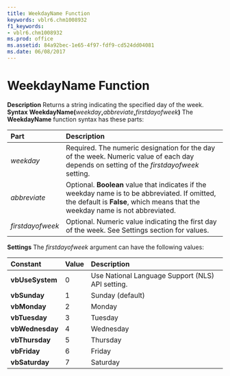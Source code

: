 ```yaml
---
title: WeekdayName Function
keywords: vblr6.chm1008932
f1_keywords:
- vblr6.chm1008932
ms.prod: office
ms.assetid: 84a92bec-1e65-4f97-fdf9-cd524dd04081
ms.date: 06/08/2017
---
```



# WeekdayName Function



 **Description**
Returns a string indicating the specified day of the week.
 **Syntax**
 **WeekdayName(**_weekday_**,**_abbreviate_**,**_firstdayofweek_**)**
The  **WeekdayName** function syntax has these parts:


|**Part**|**Description**|
|:-----|:-----|
| _weekday_|Required. The numeric designation for the day of the week. Numeric value of each day depends on setting of the  _firstdayofweek_ setting.|
| _abbreviate_|Optional.  **Boolean** value that indicates if the weekday name is to be abbreviated. If omitted, the default is **False**, which means that the weekday name is not abbreviated.|
| _firstdayofweek_|Optional. Numeric value indicating the first day of the week. See Settings section for values.|
 **Settings**
The  _firstdayofweek_ argument can have the following values:


|**Constant**|**Value**|**Description**|
|:-----|:-----|:-----|
|**vbUseSystem**|0|Use National Language Support (NLS) API setting.|
|**vbSunday**|1|Sunday (default)|
|**vbMonday**|2|Monday|
|**vbTuesday**|3|Tuesday|
|**vbWednesday**|4|Wednesday|
|**vbThursday**|5|Thursday|
|**vbFriday**|6|Friday|
|**vbSaturday**|7|Saturday|

